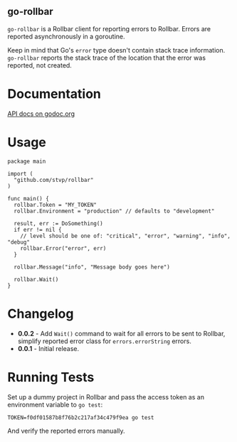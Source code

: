 go-rollbar
----------

`go-rollbar` is a Rollbar client for reporting errors to Rollbar. Errors are
reported asynchronously in a goroutine.

Keep in mind that Go's `error` type doesn't contain stack trace
information. `go-rollbar` reports the stack trace of the location that the
error was reported, not created.

Documentation
=============

[API docs on godoc.org](http://godoc.org/github.com/stvp/rollbar)

Usage
=====

    package main

    import (
      "github.com/stvp/rollbar"
    )

    func main() {
      rollbar.Token = "MY_TOKEN"
      rollbar.Environment = "production" // defaults to "development"

      result, err := DoSomething()
      if err != nil {
        // level should be one of: "critical", "error", "warning", "info", "debug"
        rollbar.Error("error", err)
      }

      rollbar.Message("info", "Message body goes here")

      rollbar.Wait()
    }

Changelog
=========

* **0.0.2** - Add `Wait()` command to wait for all errors to be sent to
  Rollbar, simplify reported error class for `errors.errorString` errors.
* **0.0.1** - Initial release.

Running Tests
=============

Set up a dummy project in Rollbar and pass the access token as an environment
variable to `go test`:

    TOKEN=f0df01587b8f76b2c217af34c479f9ea go test

And verify the reported errors manually.

